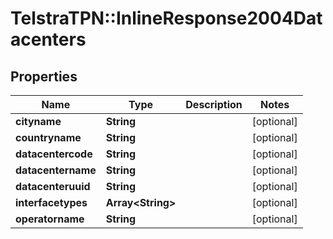# TelstraTPN::InlineResponse2004Datacenters

## Properties
Name | Type | Description | Notes
------------ | ------------- | ------------- | -------------
**cityname** | **String** |  | [optional] 
**countryname** | **String** |  | [optional] 
**datacentercode** | **String** |  | [optional] 
**datacentername** | **String** |  | [optional] 
**datacenteruuid** | **String** |  | [optional] 
**interfacetypes** | **Array&lt;String&gt;** |  | [optional] 
**operatorname** | **String** |  | [optional] 


